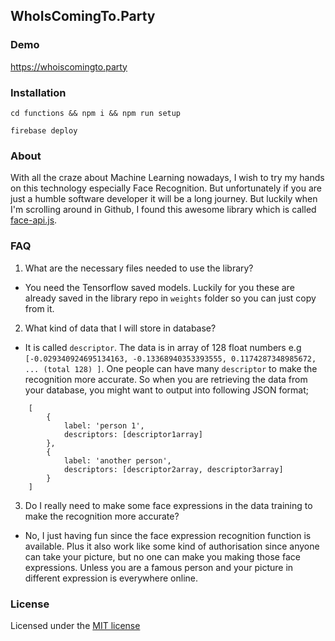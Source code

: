 ## WhoIsComingTo.Party

### Demo

https://whoiscomingto.party

### Installation

`cd functions && npm i && npm run setup`

`firebase deploy`

### About

With all the craze about Machine Learning nowadays, I wish to try my hands on this technology especially Face Recognition. But unfortunately if you are just a humble software developer it will be a long journey. But luckily when I'm scrolling around in Github, I found this awesome library which is called [face-api.js](https://github.com/justadudewhohacks/face-api.js).

### FAQ

1. What are the necessary files needed to use the library?
- You need the Tensorflow saved models. Luckily for you these are already saved in the library repo in `weights` folder so you can just copy from it.


2. What kind of data that I will store in database?
- It is called `descriptor`. The data is in array of 128 float numbers e.g `[-0.029340924695134163, -0.13368940353393555, 0.1174287348985672, ... (total 128) ]`. One people can have many `descriptor` to make the recognition more accurate. So when you are retrieving the data from your database, you might want to output into following JSON format;
```
	[
		{
			label: 'person 1',
			descriptors: [descriptor1array]
		},
		{
			label: 'another person',
			descriptors: [descriptor2array, descriptor3array]
		}
	]
```

3. Do I really need to make some face expressions in the data training to make the recognition more accurate?
- No, I just having fun since the face expression recognition function is available. Plus it also work like some kind of authorisation since anyone can take your picture, but no one can make you making those face expressions. Unless you are a famous person and your picture in different expression is everywhere online.

### License

Licensed under the [MIT license](http://opensource.org/licenses/MIT)
